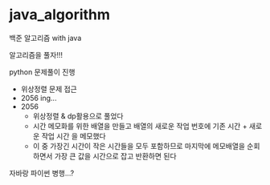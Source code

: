 # java_algorithm
백준 알고리즘 with java

알고리즘을 풀자!!!

python 문제풀이 진행
- 위상정렬 문제 접근
- 2056 ing...
- 2056 
    - 위상정렬 & dp활용으로 풀었다
    - 시간 메모화를 위한 배열을 만들고 배열의 새로운 작업 번호에 
    기존 시간 + 새로운 작업 시간 을 메모했다
    - 이 중 가장긴 시간이 작은 시간들을 모두 포함하므로 마지막에 메모배열을 순회하면서 
    가장 큰 값을 시간으로 잡고 반환하면 된다

자바랑 파이썬 병행...?
